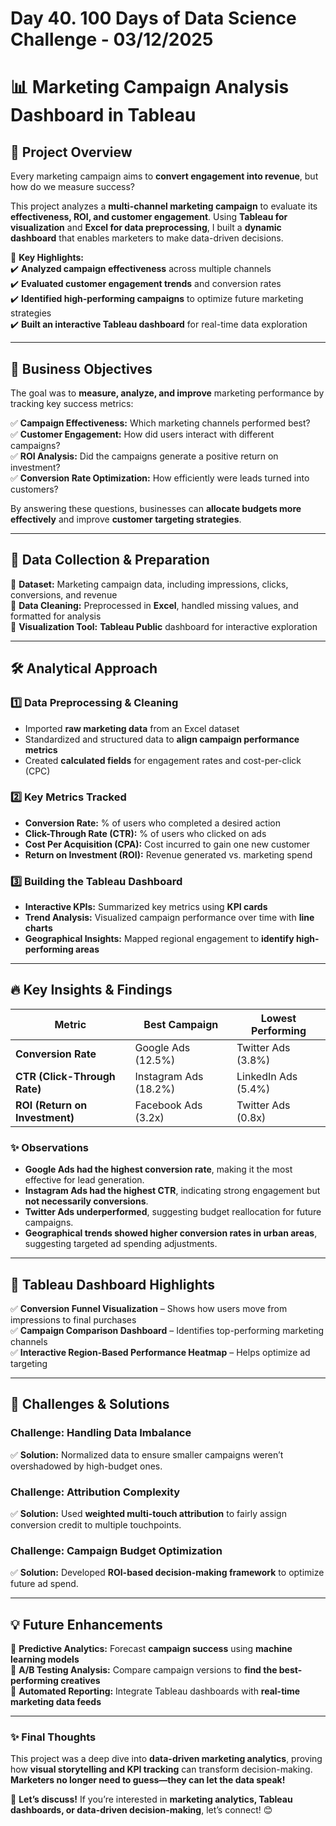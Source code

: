 # Day 40. 100 Days of Data Science Challenge - 03/12/2025 

# 📊 Marketing Campaign Analysis Dashboard in Tableau


## 🌟 Project Overview  

Every marketing campaign aims to **convert engagement into revenue**, but how do we measure success?  

This project analyzes a **multi-channel marketing campaign** to evaluate its **effectiveness, ROI, and customer engagement**. Using **Tableau for visualization** and **Excel for data preprocessing**, I built a **dynamic dashboard** that enables marketers to make data-driven decisions.  

🚀 **Key Highlights:**  
✔️ **Analyzed campaign effectiveness** across multiple channels  
✔️ **Evaluated customer engagement trends** and conversion rates  
✔️ **Identified high-performing campaigns** to optimize future marketing strategies  
✔️ **Built an interactive Tableau dashboard** for real-time data exploration  

---

## 🎯 Business Objectives  

The goal was to **measure, analyze, and improve** marketing performance by tracking key success metrics:  

✅ **Campaign Effectiveness:** Which marketing channels performed best?  
✅ **Customer Engagement:** How did users interact with different campaigns?  
✅ **ROI Analysis:** Did the campaigns generate a positive return on investment?  
✅ **Conversion Rate Optimization:** How efficiently were leads turned into customers?  

By answering these questions, businesses can **allocate budgets more effectively** and improve **customer targeting strategies**.  

---

## 📂 Data Collection & Preparation  

🔹 **Dataset:** Marketing campaign data, including impressions, clicks, conversions, and revenue  
🔹 **Data Cleaning:** Preprocessed in **Excel**, handled missing values, and formatted for analysis  
🔹 **Visualization Tool:** **Tableau Public** dashboard for interactive exploration  

---

## 🛠 Analytical Approach  

### 1️⃣ **Data Preprocessing & Cleaning**  
- Imported **raw marketing data** from an Excel dataset  
- Standardized and structured data to **align campaign performance metrics**  
- Created **calculated fields** for engagement rates and cost-per-click (CPC)  

### 2️⃣ **Key Metrics Tracked**  
- **Conversion Rate:** % of users who completed a desired action  
- **Click-Through Rate (CTR):** % of users who clicked on ads  
- **Cost Per Acquisition (CPA):** Cost incurred to gain one new customer  
- **Return on Investment (ROI):** Revenue generated vs. marketing spend  

### 3️⃣ **Building the Tableau Dashboard**  
- **Interactive KPIs:** Summarized key metrics using **KPI cards**  
- **Trend Analysis:** Visualized campaign performance over time with **line charts**  
- **Geographical Insights:** Mapped regional engagement to **identify high-performing areas**  

---

## 🔥 Key Insights & Findings  

| **Metric**               | **Best Campaign**      | **Lowest Performing** |  
|--------------------------|-----------------------|----------------------|  
| **Conversion Rate**      | Google Ads (12.5%)    | Twitter Ads (3.8%)  |  
| **CTR (Click-Through Rate)** | Instagram Ads (18.2%) | LinkedIn Ads (5.4%) |  
| **ROI (Return on Investment)** | Facebook Ads (3.2x) | Twitter Ads (0.8x)  |  

### ✨ Observations  

- **Google Ads had the highest conversion rate**, making it the most effective for lead generation.  
- **Instagram Ads had the highest CTR**, indicating strong engagement but **not necessarily conversions**.  
- **Twitter Ads underperformed**, suggesting budget reallocation for future campaigns.  
- **Geographical trends showed higher conversion rates in urban areas**, suggesting targeted ad spending adjustments.  

---

## 🎨 Tableau Dashboard Highlights  

✅ **Conversion Funnel Visualization** – Shows how users move from impressions to final purchases  
✅ **Campaign Comparison Dashboard** – Identifies top-performing marketing channels  
✅ **Interactive Region-Based Performance Heatmap** – Helps optimize ad targeting  

---

## 🚧 Challenges & Solutions  

### Challenge: **Handling Data Imbalance**  
✅ **Solution:** Normalized data to ensure smaller campaigns weren’t overshadowed by high-budget ones.  

### Challenge: **Attribution Complexity**  
✅ **Solution:** Used **weighted multi-touch attribution** to fairly assign conversion credit to multiple touchpoints.  

### Challenge: **Campaign Budget Optimization**  
✅ **Solution:** Developed **ROI-based decision-making framework** to optimize future ad spend.  

---

## 💡 Future Enhancements  

🔹 **Predictive Analytics:** Forecast **campaign success** using **machine learning models**  
🔹 **A/B Testing Analysis:** Compare campaign versions to **find the best-performing creatives**  
🔹 **Automated Reporting:** Integrate Tableau dashboards with **real-time marketing data feeds**  

----


### ✨ Final Thoughts  

This project was a deep dive into **data-driven marketing analytics**, proving how **visual storytelling and KPI tracking** can transform decision-making. **Marketers no longer need to guess—they can let the data speak!**  

💬 **Let’s discuss!** If you’re interested in **marketing analytics, Tableau dashboards, or data-driven decision-making**, let’s connect! 😊  

